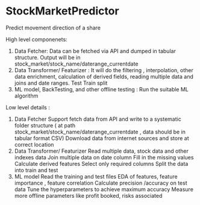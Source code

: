 # StockMarketPredictor
Predict movement direction of a share


High level componenets:

1. Data Fetcher: Data can be fetched via API and dumped in tabular structure. Output will be in stock_market/stock_name/daterange_currentdate
2. Data Transformer/ Featurizer : It will do the filtering , interpolation, other data enrichment, calculation of derived fields, reading multiple data and joins and date ranges. Test Train split
3. ML model, BackTesting, and other offline testing : Run the suitable ML algorithm



Low level details :

1. Data Fetcher
Support fetch data from API and write to a systematic folder structure ( at path  stock_market/stock_name/daterange_currentdate , data should be in tabular format CSV)
Download data from internet sources and store at correct location
2. Data Transformer/ Featurizer
Read multiple data, stock data and other indexes data
Join multiple data on date column
Fill in the missing values
Calculate derived features
Select only required columns
Split the data into train and test
3. ML model
Read the training and test files
EDA of features, feature importance , feature correlation
Calculate precision /accuracy on test data
Tune the hyperparameters to achieve maximum accuracy
Measure more offline parameters like profit booked, risks associated



